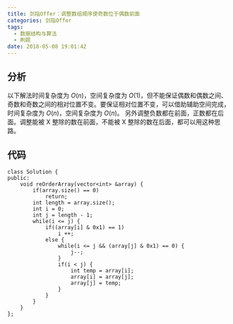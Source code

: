```yaml
---
title: 剑指Offer：调整数组顺序使奇数位于偶数前面
categories: 剑指Offer
tags:
  - 数据结构与算法
  - 刷题
date: 2018-05-08 19:01:42
---
```

## 分析
以下解法时间复杂度为 $O(n)$，空间复杂度为 $O(1)$，但不能保证偶数和偶数之间、奇数和奇数之间的相对位置不变。要保证相对位置不变，可以借助辅助空间完成，时间复杂度为 $O(n)$，空间复杂度为 $O(n)$。
另外调整负数都在前面，正数都在后面。调整能被 X 整除的数在前面，不能被 X 整除的数在后面，都可以用这种思路。

## 代码
```
class Solution {
public:
    void reOrderArray(vector<int> &array) {
        if(array.size() == 0)
            return;
        int length = array.size();
        int i = 0;
        int j = length - 1;
        while(i <= j) {
            if((array[i] & 0x1) == 1)
                i ++;
            else {
                while(i <= j && (array[j] & 0x1) == 0) {
                    j--;
                }
                if(i < j) {
                    int temp = array[i];
                    array[i] = array[j];
                    array[j] = temp;
                }
            }
        }
    }
};
```

